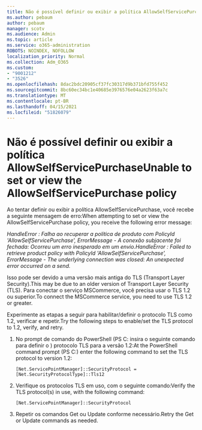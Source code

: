 ```yaml
---
title: Não é possível definir ou exibir a política AllowSelfServicePurchase
ms.author: pebaum
author: pebaum
manager: scotv
ms.audience: Admin
ms.topic: article
ms.service: o365-administration
ROBOTS: NOINDEX, NOFOLLOW
localization_priority: Normal
ms.collection: Adm_O365
ms.custom:
- "9001212"
- "3526"
ms.openlocfilehash: 8dac2bdc20905cf37fc30317d9b371bfd755f452
ms.sourcegitcommit: 8bc60ec34bc1e40685e3976576e04a2623f63a7c
ms.translationtype: MT
ms.contentlocale: pt-BR
ms.lasthandoff: 04/15/2021
ms.locfileid: "51826079"
---
```

# <a name="unable-to-set-or-view-the-allowselfservicepurchase-policy"></a><span data-ttu-id="a972f-102">Não é possível definir ou exibir a política AllowSelfServicePurchase</span><span class="sxs-lookup"><span data-stu-id="a972f-102">Unable to set or view the AllowSelfServicePurchase policy</span></span>

<span data-ttu-id="a972f-103">Ao tentar definir ou exibir a política AllowSelfServicePurchase, você recebe a seguinte mensagem de erro:</span><span class="sxs-lookup"><span data-stu-id="a972f-103">When attempting to set or view the AllowSelfServicePurchase policy, you receive the following error message:</span></span>

<span data-ttu-id="a972f-104">*HandleError : Falha ao recuperar a política de produto com PolicyId 'AllowSelfServicePurchase', ErrorMessage - A conexão subjacente foi fechada: Ocorreu um erro inesperado em um envio.*</span><span class="sxs-lookup"><span data-stu-id="a972f-104">*HandleError : Failed to retrieve product policy with PolicyId 'AllowSelfServicePurchase', ErrorMessage - The underlying connection was closed: An unexpected error occurred on a send.*</span></span>

<span data-ttu-id="a972f-105">Isso pode ser devido a uma versão mais antiga do TLS (Transport Layer Security).</span><span class="sxs-lookup"><span data-stu-id="a972f-105">This may be due to an older version of Transport Layer Security (TLS).</span></span> <span data-ttu-id="a972f-106">Para conectar o serviço MSCommerce, você precisa usar o TLS 1.2 ou superior.</span><span class="sxs-lookup"><span data-stu-id="a972f-106">To connect the MSCommerce service, you need to use TLS 1.2 or greater.</span></span>  

<span data-ttu-id="a972f-107">Experimente as etapas a seguir para habilitar/definir o protocolo TLS como 1.2, verificar e repetir.</span><span class="sxs-lookup"><span data-stu-id="a972f-107">Try the following steps to enable/set the TLS protocol to 1.2, verify, and retry.</span></span>
 1. <span data-ttu-id="a972f-108">No prompt de comando do PowerShell (PS C: insira o seguinte comando para definir o \) protocolo TLS para a versão 1.2:</span><span class="sxs-lookup"><span data-stu-id="a972f-108">At the PowerShell command prompt (PS C:\) enter the following command to set the TLS protocol to version 1.2:</span></span>

    `[Net.ServicePointManager]::SecurityProtocol = [Net.SecurityProtocolType]::Tls12`

2. <span data-ttu-id="a972f-109">Verifique os protocolos TLS em uso, com o seguinte comando:</span><span class="sxs-lookup"><span data-stu-id="a972f-109">Verify the TLS protocol(s) in use, with the following command:</span></span>

    `[Net.ServicePointManager]::SecurityProtocol` 

3. <span data-ttu-id="a972f-110">Repetir os comandos Get ou Update conforme necessário.</span><span class="sxs-lookup"><span data-stu-id="a972f-110">Retry the Get or Update commands as needed.</span></span>

